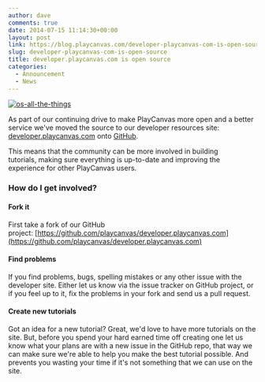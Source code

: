 ```yaml
---
author: dave
comments: true
date: 2014-07-15 11:14:30+00:00
layout: post
link: https://blog.playcanvas.com/developer-playcanvas-com-is-open-source/
slug: developer-playcanvas-com-is-open-source
title: developer.playcanvas.com is open source
categories:
  - Announcement
  - News
---
```


[![os-all-the-things](/img/os-all-the-things.jpg)](/img/os-all-the-things.jpg)

As part of our continuing drive to make PlayCanvas more open and a better service we've moved the source to our developer resources site: [developer.playcanvas.com](https://developer.playcanvas.com) onto [GitHub](https://github.com/playcanvas/developer.playcanvas.com).

This means that the community can be more involved in building tutorials, making sure everything is up-to-date and improving the experience for other PlayCanvas users.

### How do I get involved?

#### Fork it

First take a fork of our GitHub project: [https://github.com/playcanvas/developer.playcanvas.com](https://github.com/playcanvas/developer.playcanvas.com)

#### Find problems

If you find problems, bugs, spelling mistakes or any other issue with the developer site. Either let us know via the issue tracker on GitHub project, or if you feel up to it, fix the problems in your fork and send us a pull request.

#### Create new tutorials

Got an idea for a new tutorial? Great, we'd love to have more tutorials on the site. But, before you spend your hard earned time off creating one let us know what your plans are with a new issue in the GitHub repo, that way we can make sure we're able to help you make the best tutorial possible. And prevents you wasting your time if it's not something that we can use on the site.
